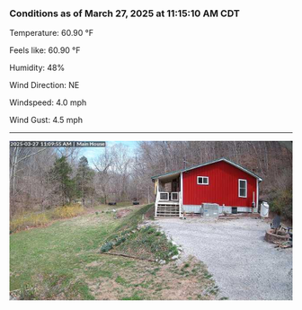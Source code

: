 ### Conditions as of March 27, 2025 at 11:15:10 AM CDT 

Temperature: 60.90 &deg;F

Feels like: 60.90 &deg;F

Humidity: 48%

Wind Direction: NE

Windspeed: 4.0 mph

Wind Gust: 4.5 mph

---

<img src="./images/latest.jpeg"/>

